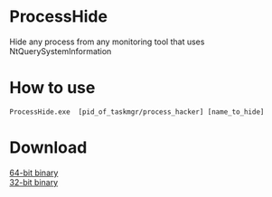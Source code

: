 # ProcessHide
Hide any process from any monitoring tool that uses NtQuerySystemInformation</br>
# How to use
`ProcessHide.exe  [pid_of_taskmgr/process_hacker] [name_to_hide]`
# Download
[64-bit binary](https://github.com/d35ha/ProcessHide/raw/master/bins/ProcessHide64.exe)</br>
[32-bit binary](https://github.com/d35ha/ProcessHide/raw/master/bins/ProcessHide32.exe)</br>
